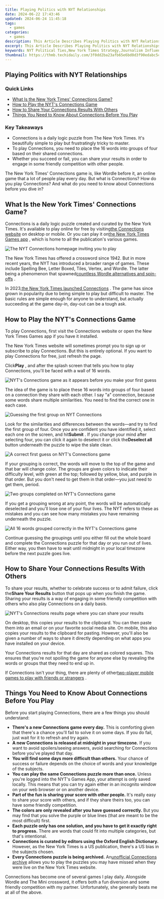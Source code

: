 ```yaml
---
title: Playing Politics with NYT Relationships
date: 2024-06-22 17:43:46
updated: 2024-06-24 11:45:18
tags:
  - games
categories:
  - games
description: This Article Describes Playing Politics with NYT Relationships
excerpt: This Article Describes Playing Politics with NYT Relationships
keywords: NYT Political Ties,New York Times Strategy,Journalism Influence NYT,Media Power Dynamics NYT,Politicizing Journalism,NYT Editorial Relationships,News Outlet Politicking
thumbnail: https://thmb.techidaily.com/3f0dd2ba23afb65e6bd0d3f90edabc5ca5d9604be85f232f57f9da3d1c3125e2.jpg
---
```


## Playing Politics with NYT Relationships

### Quick Links

* [What Is the New York Times' Connections Game?](#what-is-the-new-york-times-39-connections-game)
* [How to Play the NYT's Connections Game](#how-to-play-the-nyt-39-s-connections-game)
* [How to Share Your Connections Results With Others](#how-to-share-your-connections-results-with-others)
* [Things You Need to Know About Connections Before You Play](#things-you-need-to-know-about-connections-before-you-play)

### Key Takeaways

* Connections is a daily logic puzzle from The New York Times. It's beautifully simple to play but frustratingly tricky to master.
* To play Connections, you need to place the 16 words into groups of four based on their shared connections.
* Whether you succeed or fail, you can share your results in order to engage in some friendly competition with other people.

 The New York Times' Connections game is, like Wordle before it, an online game that a lot of people play every day. But what is Connections? How do you play Connections? And what do you need to know about Connections before you dive in?

## What Is the New York Times' Connections Game?

 Connections is a daily logic puzzle created and curated by the New York Times. It's available to play online for free by visiting[the Connections website](https://www.nytimes.com/games/connections) on desktop or mobile. Or you can play it on[the New York Times Games app](https://www.nytimes.com/crosswords/apps) , which is home to all the publication's various games.

![The NYT Connections homepage inviting you to play](https://static1.makeuseofimages.com/wordpress/wp-content/uploads/2024/03/nyt-connections-click-play-screen.png)

 The New York Times has offered a crossword since 1942\. But in more recent years, the NYT has introduced a broader range of games. These include Spelling Bee, Letter Boxed, Tiles, Vertex, and Wordle. The latter being a phenomenon that spawned[countless Wordle alternatives and spin-offs](https://www.makeuseof.com/best-wordle-alternatives/) .

 In 2023,[the New York Times launched Connections](https://www.nytimes.com/2023/06/26/crosswords/new-game-connections.html) . The game has since grown in popularity due to being simple to play but difficult to master. The basic rules are simple enough for anyone to understand, but actually succeeding at the game day-in, day-out can be a tough ask.

## How to Play the NYT's Connections Game

 To play Connections, first visit the Connections website or open the New York Times Games app if you have it installed.

 The New York Times website will sometimes prompt you to sign up or subscribe to play Connections. But this is entirely optional. If you want to play Connections for free, just refresh the page.

 Click**Play** , and after the splash screen that tells you how to play Connections, you'll be faced with a wall of 16 words.

![NYT's Connections game as it appears before you make your first guess](https://static1.makeuseofimages.com/wordpress/wp-content/uploads/2024/03/nyt-connections-starting-position.png)

 The idea of the game is to place these 16 words into groups of four based on a connection they share with each other. I say "a" connection, because some words share multiple similarities. You need to find the correct one in each case.

![Guessing the first group on NYT Connections](https://static1.makeuseofimages.com/wordpress/wp-content/uploads/2024/03/nyt-connections-first-group-guess.png)

 Look for the similarities and differences between the words—and try to find the first group of four. Once you are confident you have identified it, select each one on the screen, and hit**Submit** . If you change your mind after selecting four, you can click it again to deselect it or click the**Deselect all** button underneath the puzzle to wipe the slate clean.

![A correct first guess on NYT's Connections game](https://static1.makeuseofimages.com/wordpress/wp-content/uploads/2024/03/nyt-connections-first-group-green.png)

 If your grouping is correct, the words will move to the top of the game and that bar will change color. The groups are given colors to indicate their difficulty level, with green at the top; followed by yellow, blue, and purple in that order. But you don't need to get them in that order—you just need to get them, period.

![Two groups completed on NYT's Connections game](https://static1.makeuseofimages.com/wordpress/wp-content/uploads/2024/03/nyt-connections-second-group-done.png)

 If you get a grouping wrong at any point, the words will be automatically deselected and you'll lose one of your four lives. The NYT refers to these as mistakes and you can see how many mistakes you have remaining underneath the puzzle.

![All 16 words grouped correctly in the NYT's Connections game](https://static1.makeuseofimages.com/wordpress/wp-content/uploads/2024/03/nyt-connections-all-four-groups.png)

 Continue guessing the groupings until you either fill out the whole board and complete the Connections puzzle for that day or you run out of lives. Either way, you then have to wait until midnight in your local timezone before the next puzzle goes live.

## How to Share Your Connections Results With Others

 To share your results, whether to celebrate success or to admit failure, click the**Share Your Results** button that pops up when you finish the game. Sharing your results is a way of engaging in some friendly competition with others who also play Connections on a daily basis.

![NYT's Connections results page where you can share your results](https://static1.makeuseofimages.com/wordpress/wp-content/uploads/2024/03/nyt-cnnections-sharing-screen.png)

 On desktop, this copies your results to the clipboard. You can then paste them into an email or on your favorite social media site. On mobile, this also copies your results to the clipboard for pasting. However, you'll also be given a number of ways to share it directly depending on what apps you have installed on your device.

 Your Connections results for that day are shared as colored squares. This ensures that you're not spoiling the game for anyone else by revealing the words or groups that they need to end up in.

 If Connections isn't your thing, there are plenty of other[two-player mobile games to play with friends or strangers](https://www.makeuseof.com/tag/best-two-player-mobile-games/) .

## Things You Need to Know About Connections Before You Play

 Before you start playing Connections, there are a few things you should understand:

* **There's a new Connections game every day.** This is comforting given that there's a chance you'll fail to solve it on some days. If you do fail, just wait for it to refresh and try again.
* **A new Connections is released at midnight in your timezone.** If you want to avoid spoilers/seeing answers, avoid searching for Connections before you've played that day.
* **You will find some days more difficult than others.** Your chance of success or failure depends on the choice of words and your knowledge of the subjects.
* **You can play the same Connections puzzle more than once.** Unless you're logged into the NYT's Games App, your attempt is only saved locally. This means that you can try again either in an incognito window on your web browser or on another device.
* **Part of the fun is sharing your score with other people.** It's really easy to share your score with others, and if they share theirs too, you can have some friendly competition.
* **The colors are only revealed after you have guessed correctly.** But you may find that you solve the purple or blue lines (that are meant to be the most difficult) first.
* **Each puzzle only has one solution, and you have to get it exactly right to progress.** There are words that could fit into multiple categories, but that's intentional.
* **Connections is curated by editors using the Oxford English Dictionary.** However, as the New York Times is a US publication, there's a US bias in the subjects chosen.
* **Every Connections puzzle is being archived.** An[unofficial Connections archive](https://connections.swellgarfo.com/archive) allows you to play the puzzles you may have missed when they were live on the New York Times website.

 Connections has become one of several games I play daily. Alongside Wordle and The Mini crossword, it offers both a fun diversion and some friendly competition with my partner. Unfortunately, she generally beats me at all of the above.


<ins class="adsbygoogle"
     style="display:block"
     data-ad-format="autorelaxed"
     data-ad-client="ca-pub-7571918770474297"
     data-ad-slot="1223367746"></ins>



<ins class="adsbygoogle"
     style="display:block"
     data-ad-client="ca-pub-7571918770474297"
     data-ad-slot="8358498916"
     data-ad-format="auto"
     data-full-width-responsive="true"></ins>
